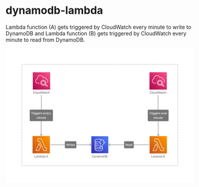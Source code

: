 # dynamodb-lambda

Lambda function (A) gets triggered by CloudWatch every minute to write 
to DynamoDB and Lambda function (B) gets triggered by CloudWatch every
minute to read from DynamoDB. 

![](resources/architecture-overview.png)